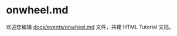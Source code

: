 onwheel.md
===

欢迎您编辑 <a target="__blank" href="https://github.com/jaywcjlove/html-tutorial/blob/master/docs/events/onwheel.md">docs/events/onwheel.md</a> 文件，共建 HTML Tutorial 文档。